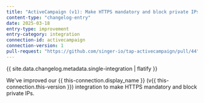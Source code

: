 ```yaml
---
title: "ActiveCampaign (v1): Make HTTPS mandatory and block private IPs"
content-type: "changelog-entry"
date: 2025-03-18
entry-type: improvement
entry-category: integration
connection-id: activecampaign
connection-version: 1
pull-request: "https://github.com/singer-io/tap-activecampaign/pull/44"
---
```

{{ site.data.changelog.metadata.single-integration | flatify }}

We've improved our {{ this-connection.display_name }} (v{{ this-connection.this-version }}) integration to make HTTPS mandatory and block private IPs.